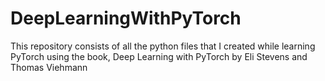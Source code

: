 # DeepLearningWithPyTorch
This repository consists of all the python files that I created while learning PyTorch using the book, Deep Learning with PyTorch by Eli Stevens and Thomas Viehmann
